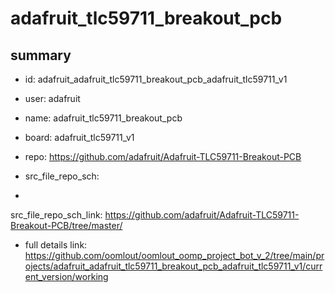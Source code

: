 # adafruit_tlc59711_breakout_pcb
 
## summary 
* id: adafruit_adafruit_tlc59711_breakout_pcb_adafruit_tlc59711_v1
* user: adafruit
* name: adafruit_tlc59711_breakout_pcb
* board: adafruit_tlc59711_v1
* repo: https://github.com/adafruit/Adafruit-TLC59711-Breakout-PCB



* src_file_repo_sch: 
*
 src_file_repo_sch_link: https://github.com/adafruit/Adafruit-TLC59711-Breakout-PCB/tree/master/
* full details link: https://github.com/oomlout/oomlout_oomp_project_bot_v_2/tree/main/projects/adafruit_adafruit_tlc59711_breakout_pcb_adafruit_tlc59711_v1/current_version/working  






